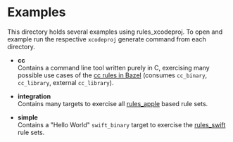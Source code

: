 # Examples

This directory holds several examples using rules_xcodeproj. To open and example run the respective `xcodeproj` generate command from each directory.

* **cc**
    <br> Contains a command line tool written purely in C, exercising many possible use cases of the [cc rules in Bazel](https://bazel.build/reference/be/c-cpp) (consumes `cc_binary`, `cc_library`, external `cc_library`).

* **integration**
    <br> Contains many targets to exercise all [rules_apple](https://github.com/bazelbuild/rules_apple/tree/master/doc) based rule sets.

* **simple**
    <br> Contains a "Hello World" `swift_binary` target to exercise the [rules_swift](https://github.com/bazelbuild/rules_swift/tree/master/doc) rule sets.
